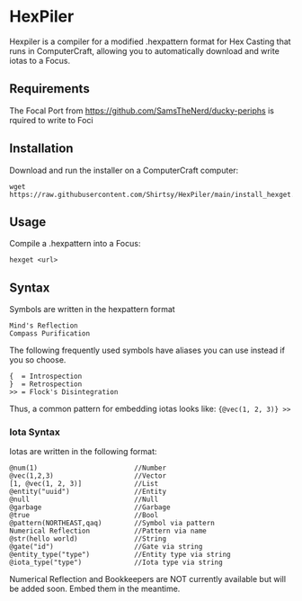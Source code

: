 # HexPiler
Hexpiler is a compiler for a modified .hexpattern format for Hex Casting that runs in ComputerCraft, allowing you to automatically download and write iotas to a Focus.

## Requirements
The Focal Port from https://github.com/SamsTheNerd/ducky-periphs is rquired to write to Foci

## Installation
Download and run the installer on a ComputerCraft computer:
```
wget https://raw.githubusercontent.com/Shirtsy/HexPiler/main/install_hexget.lua
```

## Usage
Compile a .hexpattern into a Focus:
```
hexget <url>
```

## Syntax

Symbols are written in the hexpattern format

```
Mind's Reflection
Compass Purification
```

The following frequently used symbols have aliases you can use instead if you so choose.
```
{  = Introspection
}  = Retrospection
>> = Flock's Disintegration
```

Thus, a common pattern for embedding iotas looks like: ```{@vec(1, 2, 3)} >>```


### Iota Syntax
Iotas are written in the following format:
```
@num(1)                        //Number
@vec(1,2,3)                    //Vector
[1, @vec(1, 2, 3)]             //List
@entity("uuid")                //Entity 
@null                          //Null
@garbage                       //Garbage
@true                          //Bool
@pattern(NORTHEAST,qaq)        //Symbol via pattern
Numerical Reflection           //Pattern via name
@str(hello world)              //String
@gate("id")                    //Gate via string
@entity_type("type")           //Entity type via string
@iota_type("type")             //Iota type via string
```

Numerical Reflection and Bookkeepers are NOT currently available but will be added soon. Embed them in the meantime.
